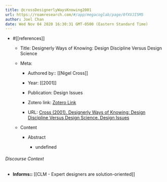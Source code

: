 ```yaml
---
title: @crossDesignerlyWaysKnowing2001
url: https://roamresearch.com/#/app/megacoglab/page/0fXVJI5M5
author: Joel Chan
date: Wed Nov 04 2020 16:30:31 GMT-0500 (Eastern Standard Time)
---
```


- #[[references]]

    - Title: Designerly Ways of Knowing: Design Discipline Versus Design Science

    - Meta:

        - Authored by:: [[Nigel Cross]]

        - Year: [[2001]]

        - Publication: Design Issues

        - Zotero link: [Zotero Link](zotero://select/items/1_7UJWNYA4)

        - URL: [Cross (2001). Designerly Ways of Knowing: Design Discipline Versus Design Science. Design Issues](https://www.mitpressjournals.org/doi/abs/10.1162/074793601750357196)

    - Content

        - Abstract

            - undefined

###### Discourse Context

- **Informs::** [[CLM - Expert designers are solution-oriented]]
